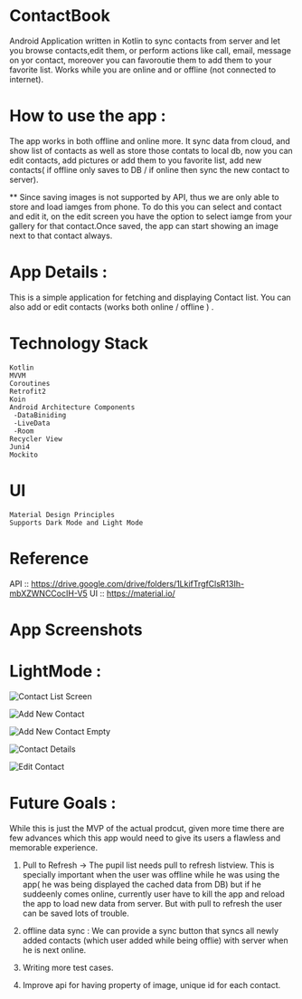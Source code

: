 # ContactBook
Android Application written in Kotlin to sync contacts from server and let you browse contacts,edit them, or perform actions like call, email, message on yor contact, moreover you can favoroutie them to add them to your favorite list.
Works while you are online and or offline (not connected to internet).

# How to use the app :
The app works in both offline and online more. It sync data from cloud, and show list of contacts as well as store those contats to local db, now you can edit contacts, add pictures or add them to you favorite list, add new contacts( if offline only saves to DB / if online then sync the new contact to server).

** Since saving images is not supported by API, thus we are only able to store and load iamges from phone. To do this you can select and contact and edit it, on the edit screen you have the option to select iamge from your gallery for that contact.Once saved, the app can start showing an image next to that contact always.

# App Details :
This is a simple application for fetching and displaying Contact list. You can also add or edit contacts (works both online / offline ) .

# Technology Stack
   	Kotlin
    MVVM
    Coroutines
    Retrofit2
    Koin
	Android Architecture Components
 	 -DataBiniding
	 -LiveData
	 -Room
	Recycler View 
    Juni4 
    Mockito
 
	
# UI 
	Material Design Principles
	Supports Dark Mode and Light Mode 
# Reference
API :: https://drive.google.com/drive/folders/1LkifTrgfClsR13Ih-mbXZWNCCocIH-V5
UI  :: https://material.io/
# App Screenshots


# LightMode : 

![Contact List Screen](/images/contactlist.jpeg)

![Add New Contact](/images/addnewcontact.jpeg)

![Add New Contact Empty](/images/addnewcontactempty.jpeg)

![Contact Details ](/images/contactdetails.jpeg)

![Edit Contact ](/images/editcontact.jpeg)


# Future Goals : 
While this is just the MVP of the actual prodcut, given more time there are few advances which this app would need to give its users a flawless and memorable experience. 

1. Pull to Refresh -> The pupil list needs pull to refresh listview. This is specially important when the user was offline while he was using the app( he was being displayed the cached data from DB) but if he suddeenly comes online, currently user have to kill the app and reload the app to load new data from server. But with pull to refresh the user can be saved lots of trouble. 

2. offline data sync : We can provide a sync button that syncs all newly added contacts (which user added while being offlie) with server when he is next online.

3. Writing more test cases. 

4. Improve api for having property of image, unique id for each contact. 
